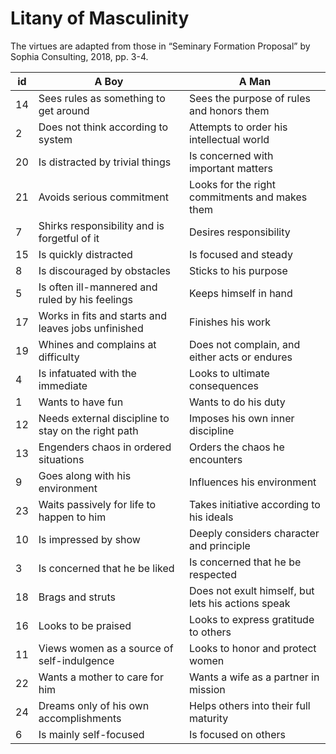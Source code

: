 
# Litany of Masculinity
The virtues are adapted from those in “Seminary Formation Proposal” by Sophia Consulting, 2018, pp. 3-4.

id  | A Boy                                               | A Man
--- | --------------------------------------------------- | -----
14  | Sees rules as something to get around               | Sees the purpose of rules and honors them
2   | Does not think according to system                  | Attempts to order his intellectual world
20  | Is distracted by trivial things                     | Is concerned with important matters
21  | Avoids serious commitment                           | Looks for the right commitments and makes them
7   | Shirks responsibility and is forgetful of it        | Desires responsibility
15  | Is quickly distracted                               | Is focused and steady
8   | Is discouraged by obstacles                         | Sticks to his purpose
5   | Is often ill-mannered and ruled by his feelings     | Keeps himself in hand
17  | Works in fits and starts and leaves jobs unfinished | Finishes his work
19  | Whines and complains at difficulty                  | Does not complain, and either acts or endures
4   | Is infatuated with the immediate                    | Looks to ultimate consequences
1   | Wants to have fun                                   | Wants to do his duty
12  | Needs external discipline to stay on the right path | Imposes his own inner discipline
13  | Engenders chaos in ordered situations               | Orders the chaos he encounters
9   | Goes along with his environment                     | Influences his environment
23  | Waits passively for life to happen to him           | Takes initiative according to his ideals
10  | Is impressed by show                                | Deeply considers character and principle
3   | Is concerned that he be liked                       | Is concerned that he be respected
18  | Brags and struts                                    | Does not exult himself, but lets his actions speak
16  | Looks to be praised                                 | Looks to express gratitude to others
11  | Views women as a source of self-indulgence          | Looks to honor and protect women
22  | Wants a mother to care for him                      | Wants a wife as a partner in mission
24  | Dreams only of his own accomplishments              | Helps others into their full maturity
6   | Is mainly self-focused                              | Is focused on others
